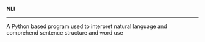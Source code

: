 **NLI**
_______________________________________________________________________
A Python based program used to interpret natural language and comprehend sentence structure and word use
